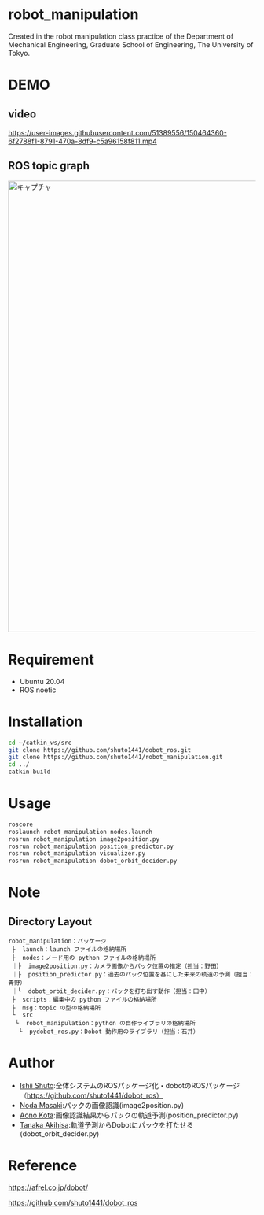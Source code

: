 # robot_manipulation
Created in the robot manipulation class practice of the Department of Mechanical Engineering, Graduate School of Engineering, The University of Tokyo.

# DEMO
## video
https://user-images.githubusercontent.com/51389556/150464360-6f2788f1-8791-470a-8df9-c5a96158f811.mp4

## ROS topic graph
<img width="917" alt="キャプチャ" src="https://user-images.githubusercontent.com/51389556/149461283-5f5c8c91-7611-4b17-ac87-ed33f03b04c5.PNG">


# Requirement
* Ubuntu 20.04
* ROS noetic

# Installation
```bash
cd ~/catkin_ws/src
git clone https://github.com/shuto1441/dobot_ros.git
git clone https://github.com/shuto1441/robot_manipulation.git
cd ../
catkin build
```

# Usage
```bash
roscore
roslaunch robot_manipulation nodes.launch
rosrun robot_manipulation image2position.py
rosrun robot_manipulation position_predictor.py
rosrun robot_manipulation visualizer.py
rosrun robot_manipulation dobot_orbit_decider.py
```
# Note
## Directory Layout
```
robot_manipulation：パッケージ 
 ├  launch：launch ファイルの格納場所 
 ├  nodes：ノード用の python ファイルの格納場所 
 ｜├  image2position.py：カメラ画像からパック位置の推定（担当：野田） 
 ｜├  position_predictor.py：過去のパック位置を基にした未来の軌道の予測（担当：青野） 
 ｜└  dobot_orbit_decider.py：パックを打ち出す動作（担当：田中） 
 ├  scripts：編集中の python ファイルの格納場所 
 ├  msg：topic の型の格納場所 
 └  src 
  └  robot_manipulation：python の自作ライブラリの格納場所 
   └  pydobot_ros.py：Dobot 動作用のライブラリ（担当：石井）
```

# Author
* [Ishii Shuto](https://github.com/shuto1441):全体システムのROSパッケージ化・dobotのROSパッケージ（https://github.com/shuto1441/dobot_ros）
* [Noda Masaki](https://github.com/masakinoda111):パックの画像認識(image2position.py)
* [Aono Kota](https://github.com/KotaAono):画像認識結果からパックの軌道予測(position_predictor.py)
* [Tanaka Akihisa](https://github.com/akihisa1128):軌道予測からDobotにパックを打たせる(dobot_orbit_decider.py)

# Reference
https://afrel.co.jp/dobot/

https://github.com/shuto1441/dobot_ros
